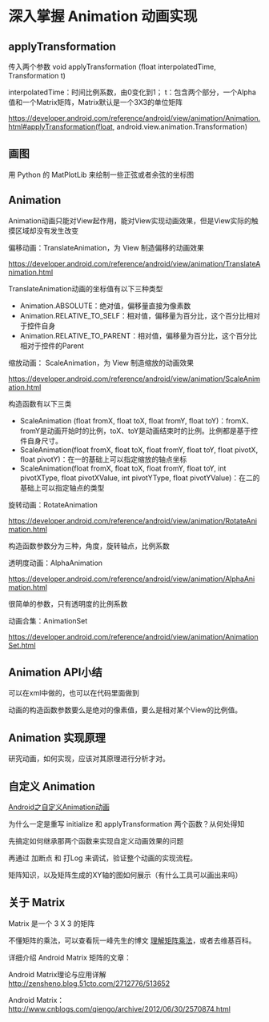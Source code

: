 # 深入掌握 Animation 动画实现

## applyTransformation

传入两个参数 void applyTransformation (float interpolatedTime, Transformation t)

interpolatedTime：时间比例系数，由0变化到1；
t：包含两个部分，一个Alpha值和一个Matrix矩阵，Matrix默认是一个3X3的单位矩阵

https://developer.android.com/reference/android/view/animation/Animation.html#applyTransformation(float, android.view.animation.Transformation)

## 画图

用 Python 的 MatPlotLib 来绘制一些正弦或者余弦的坐标图

## Animation

Animation动画只能对View起作用，能对View实现动画效果，但是View实际的触摸区域却没有发生改变

偏移动画：TranslateAnimation，为 View 制造偏移的动画效果

https://developer.android.com/reference/android/view/animation/TranslateAnimation.html

TranslateAnimation动画的坐标值有以下三种类型

- Animation.ABSOLUTE：绝对值，偏移量直接为像素数
- Animation.RELATIVE_TO_SELF：相对值，偏移量为百分比，这个百分比相对于控件自身
- Animation.RELATIVE_TO_PARENT：相对值，偏移量为百分比，这个百分比相对于控件的Parent

缩放动画： ScaleAnimation，为 View 制造缩放的动画效果

https://developer.android.com/reference/android/view/animation/ScaleAnimation.html

构造函数有以下三类

- ScaleAnimation (float fromX, float toX, float fromY, float toY)：fromX、fromY是动画开始时的比例，toX、toY是动画结束时的比例。比例都是基于控件自身尺寸。
- ScaleAnimation(float fromX, float toX, float fromY, float toY, float pivotX, float pivotY)：在一的基础上可以指定缩放的轴点坐标
- ScaleAnimation(float fromX, float toX, float fromY, float toY, int pivotXType, float pivotXValue, int pivotYType, float pivotYValue)：在二的基础上可以指定轴点的类型

旋转动画：RotateAnimation

https://developer.android.com/reference/android/view/animation/RotateAnimation.html

构造函数参数分为三种，角度，旋转轴点，比例系数

透明度动画：AlphaAnimation

https://developer.android.com/reference/android/view/animation/AlphaAnimation.html

很简单的参数，只有透明度的比例系数

动画合集：AnimationSet

https://developer.android.com/reference/android/view/animation/AnimationSet.html

## Animation API小结

可以在xml中做的，也可以在代码里面做到

动画的构造函数参数要么是绝对的像素值，要么是相对某个View的比例值。

## Animation 实现原理

研究动画，如何实现，应该对其原理进行分析才对。

## 自定义 Animation

[Android之自定义Animation动画](http://www.apkbus.com/blog-104974-52806.html)


为什么一定是重写 initialize 和 applyTransformation 两个函数？从何处得知

先搞定如何继承那两个函数来实现自定义动画效果的问题

再通过 加断点 和 打Log 来调试，验证整个动画的实现流程。

矩阵知识，以及矩阵生成的XY轴的图如何展示（有什么工具可以画出来吗）

## 关于 Matrix

Matrix 是一个 3 X 3 的矩阵

不懂矩阵的乘法，可以查看阮一峰先生的博文 [理解矩阵乘法](http://www.ruanyifeng.com/blog/2015/09/matrix-multiplication.html)，或者去维基百科。

详细介绍 Android Matrix 矩阵的文章：

Android Matrix理论与应用详解 http://zensheno.blog.51cto.com/2712776/513652

Android Matrix：http://www.cnblogs.com/qiengo/archive/2012/06/30/2570874.html

